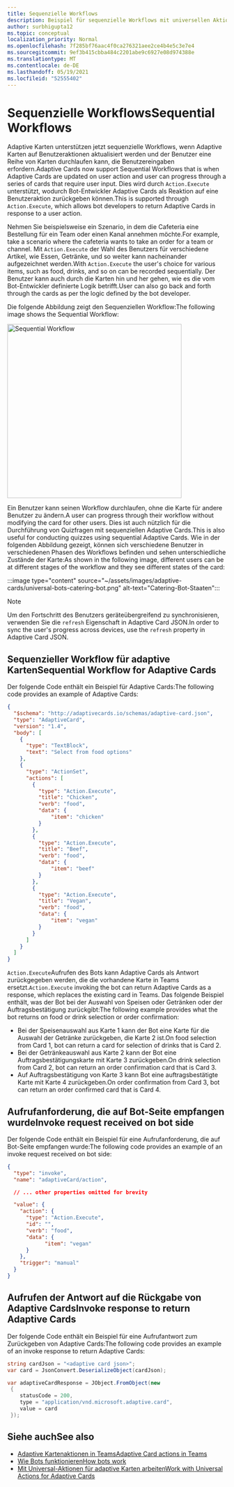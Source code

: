 ```yaml
---
title: Sequenzielle Workflows
description: Beispiel für sequenzielle Workflows mit universellen Aktionen
author: surbhigupta12
ms.topic: conceptual
localization_priority: Normal
ms.openlocfilehash: 7f285bf76aac4f0ca276321aee2ce4b4e5c3e7e4
ms.sourcegitcommit: 9ef3b415cbba484c2201abe9c6927e08d974388e
ms.translationtype: MT
ms.contentlocale: de-DE
ms.lasthandoff: 05/19/2021
ms.locfileid: "52555402"
---
```

# <a name="sequential-workflows"></a><span data-ttu-id="6d1ee-103">Sequenzielle Workflows</span><span class="sxs-lookup"><span data-stu-id="6d1ee-103">Sequential Workflows</span></span>

<span data-ttu-id="6d1ee-104">Adaptive Karten unterstützen jetzt sequenzielle Workflows, wenn Adaptive Karten auf Benutzeraktionen aktualisiert werden und der Benutzer eine Reihe von Karten durchlaufen kann, die Benutzereingaben erfordern.</span><span class="sxs-lookup"><span data-stu-id="6d1ee-104">Adaptive Cards now support Sequential Workflows that is when Adaptive Cards are updated on user action and user can progress through a series of cards that require user input.</span></span> <span data-ttu-id="6d1ee-105">Dies wird durch `Action.Execute` unterstützt, wodurch Bot-Entwickler Adaptive Cards als Reaktion auf eine Benutzeraktion zurückgeben können.</span><span class="sxs-lookup"><span data-stu-id="6d1ee-105">This is supported through `Action.Execute`, which allows bot developers to return Adaptive Cards in response to a user action.</span></span>

<span data-ttu-id="6d1ee-106">Nehmen Sie beispielsweise ein Szenario, in dem die Cafeteria eine Bestellung für ein Team oder einen Kanal annehmen möchte.</span><span class="sxs-lookup"><span data-stu-id="6d1ee-106">For example, take a scenario where the cafeteria wants to take an order for a team or channel.</span></span> <span data-ttu-id="6d1ee-107">Mit `Action.Execute` der Wahl des Benutzers für verschiedene Artikel, wie Essen, Getränke, und so weiter kann nacheinander aufgezeichnet werden.</span><span class="sxs-lookup"><span data-stu-id="6d1ee-107">With `Action.Execute` the user's choice for various items, such as food, drinks, and so on can be recorded sequentially.</span></span> <span data-ttu-id="6d1ee-108">Der Benutzer kann auch durch die Karten hin und her gehen, wie es die vom Bot-Entwickler definierte Logik betrifft.</span><span class="sxs-lookup"><span data-stu-id="6d1ee-108">User can also go back and forth through the cards as per the logic defined by the bot developer.</span></span> <br/>

<span data-ttu-id="6d1ee-109">Die folgende Abbildung zeigt den Sequenziellen Workflow:</span><span class="sxs-lookup"><span data-stu-id="6d1ee-109">The following image shows the Sequential Workflow:</span></span>

<img src="~/assets/images/bots/sequentialWorkflow.gif" alt="Sequential Workflow" width="400"/>

<span data-ttu-id="6d1ee-110">Ein Benutzer kann seinen Workflow durchlaufen, ohne die Karte für andere Benutzer zu ändern.</span><span class="sxs-lookup"><span data-stu-id="6d1ee-110">A user can progress through their workflow without modifying the card for other users.</span></span> <span data-ttu-id="6d1ee-111">Dies ist auch nützlich für die Durchführung von Quizfragen mit sequenziellen Adaptive Cards.</span><span class="sxs-lookup"><span data-stu-id="6d1ee-111">This is also useful for conducting quizzes using sequential Adaptive Cards.</span></span> <span data-ttu-id="6d1ee-112">Wie in der folgenden Abbildung gezeigt, können sich verschiedene Benutzer in verschiedenen Phasen des Workflows befinden und sehen unterschiedliche Zustände der Karte:</span><span class="sxs-lookup"><span data-stu-id="6d1ee-112">As shown in the following image, different users can be at different stages of the workflow and they see different states of the card:</span></span>

:::image type="content" source="~/assets/images/adaptive-cards/universal-bots-catering-bot.png" alt-text="Catering-Bot-Staaten":::

> [!NOTE]
> <span data-ttu-id="6d1ee-114">Um den Fortschritt des Benutzers geräteübergreifend zu synchronisieren, verwenden Sie die `refresh` Eigenschaft in Adaptive Card JSON.</span><span class="sxs-lookup"><span data-stu-id="6d1ee-114">In order to sync the user's progress across devices, use the `refresh` property in Adaptive Card JSON.</span></span>

## <a name="sequential-workflow-for-adaptive-cards"></a><span data-ttu-id="6d1ee-115">Sequenzieller Workflow für adaptive Karten</span><span class="sxs-lookup"><span data-stu-id="6d1ee-115">Sequential Workflow for Adaptive Cards</span></span>

<span data-ttu-id="6d1ee-116">Der folgende Code enthält ein Beispiel für Adaptive Cards:</span><span class="sxs-lookup"><span data-stu-id="6d1ee-116">The following code provides an example of Adaptive Cards:</span></span>

```JSON
{
  "$schema": "http://adaptivecards.io/schemas/adaptive-card.json",
  "type": "AdaptiveCard",
  "version": "1.4",
  "body": [
    {
      "type": "TextBlock",
      "text": "Select from food options"
    },
    { 
      "type": "ActionSet",
      "actions": [
        {
          "type": "Action.Execute",
          "title": "Chicken",
          "verb": "food",
          "data": {
              "item": "chicken"
          }
        },
        {
          "type": "Action.Execute",
          "title": "Beef",
          "verb": "food",
          "data": {
              "item": "beef"
          }
        },
        {
          "type": "Action.Execute",
          "title": "Vegan",
          "verb": "food",
          "data": {
              "item": "vegan"
          }
        }
      ]
    }
  ]
}
```

<span data-ttu-id="6d1ee-117">`Action.Execute`Aufrufen des Bots kann Adaptive Cards als Antwort zurückgegeben werden, die die vorhandene Karte in Teams ersetzt.</span><span class="sxs-lookup"><span data-stu-id="6d1ee-117">`Action.Execute` invoking the bot can return Adaptive Cards as a response, which replaces the existing card in Teams.</span></span>
<span data-ttu-id="6d1ee-118">Das folgende Beispiel enthält, was der Bot bei der Auswahl von Speisen oder Getränken oder der Auftragsbestätigung zurückgibt:</span><span class="sxs-lookup"><span data-stu-id="6d1ee-118">The following example provides what the bot returns on food or drink selection or order confirmation:</span></span>

* <span data-ttu-id="6d1ee-119">Bei der Speisenauswahl aus Karte 1 kann der Bot eine Karte für die Auswahl der Getränke zurückgeben, die Karte 2 ist.</span><span class="sxs-lookup"><span data-stu-id="6d1ee-119">On food selection from Card 1, bot can return a card for selection of drinks that is Card 2.</span></span>
* <span data-ttu-id="6d1ee-120">Bei der Getränkeauswahl aus Karte 2 kann der Bot eine Auftragsbestätigungskarte mit Karte 3 zurückgeben.</span><span class="sxs-lookup"><span data-stu-id="6d1ee-120">On drink selection from Card 2, bot can return an order confirmation card that is Card 3.</span></span>
* <span data-ttu-id="6d1ee-121">Auf Auftragsbestätigung von Karte 3 kann Bot eine auftragsbestätigte Karte mit Karte 4 zurückgeben.</span><span class="sxs-lookup"><span data-stu-id="6d1ee-121">On order confirmation from Card 3, bot can return an order confirmed card that is Card 4.</span></span>

## <a name="invoke-request-received-on-bot-side"></a><span data-ttu-id="6d1ee-122">Aufrufanforderung, die auf Bot-Seite empfangen wurde</span><span class="sxs-lookup"><span data-stu-id="6d1ee-122">Invoke request received on bot side</span></span>

<span data-ttu-id="6d1ee-123">Der folgende Code enthält ein Beispiel für eine Aufrufanforderung, die auf Bot-Seite empfangen wurde:</span><span class="sxs-lookup"><span data-stu-id="6d1ee-123">The following code provides an example of an invoke request received on bot side:</span></span>

```JSON
{ 
  "type": "invoke",
  "name": "adaptiveCard/action",

  // ... other properties omitted for brevity

  "value": { 
    "action": { 
      "type": "Action.Execute", 
      "id": "", 
      "verb": "food",
      "data": { 
            "item": "vegan"
      } 
    },
    "trigger": "manual" 
  }
}
```

## <a name="invoke-response-to-return-adaptive-cards"></a><span data-ttu-id="6d1ee-124">Aufrufen der Antwort auf die Rückgabe von Adaptive Cards</span><span class="sxs-lookup"><span data-stu-id="6d1ee-124">Invoke response to return Adaptive Cards</span></span>

<span data-ttu-id="6d1ee-125">Der folgende Code enthält ein Beispiel für eine Aufrufantwort zum Zurückgeben von Adaptive Cards:</span><span class="sxs-lookup"><span data-stu-id="6d1ee-125">The following code provides an example of an invoke response to return Adaptive Cards:</span></span>

```C#
string cardJson = "<adaptive card json>";
var card = JsonConvert.DeserializeObject(cardJson);

var adaptiveCardResponse = JObject.FromObject(new
 {
    statusCode = 200,
    type = "application/vnd.microsoft.adaptive.card",
    value = card
 });
```

## <a name="see-also"></a><span data-ttu-id="6d1ee-126">Siehe auch</span><span class="sxs-lookup"><span data-stu-id="6d1ee-126">See also</span></span>

* [<span data-ttu-id="6d1ee-127">Adaptive Kartenaktionen in Teams</span><span class="sxs-lookup"><span data-stu-id="6d1ee-127">Adaptive Card actions in Teams</span></span>](~/task-modules-and-cards/cards/cards-actions.md#adaptive-cards-actions)
* [<span data-ttu-id="6d1ee-128">Wie Bots funktionieren</span><span class="sxs-lookup"><span data-stu-id="6d1ee-128">How bots work</span></span>](/azure/bot-service/bot-builder-basics?view=azure-bot-service-4.0&preserve-view=true)
* [<span data-ttu-id="6d1ee-129">Mit Universal-Aktionen für adaptive Karten arbeiten</span><span class="sxs-lookup"><span data-stu-id="6d1ee-129">Work with Universal Actions for Adaptive Cards</span></span>](Work-with-universal-actions-for-adaptive-cards.md)
